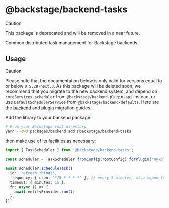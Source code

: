 # @backstage/backend-tasks

> [!CAUTION]
> This package is deprecated and will be removed in a near future.

Common distributed task management for Backstage backends.

## Usage

> [!CAUTION]
> Please note that the documentation below is only valid for versions equal to or below `0.5.28-next.3`.
> As this package will be deleted soon, we recommend that you migrate to the new backend system, and depend on `coreServices.scheduler` from `@backstage/backend-plugin-api` instead, or use `DefaultSchedulerService` from `@backstage/backend-defaults`. Here are the [backend](https://backstage.io/docs/backend-system/building-backends/migrating) and [plugin](https://backstage.io/docs/backend-system/building-plugins-and-modules/migrating) migration guides.

Add the library to your backend package:

```bash
# From your Backstage root directory
yarn --cwd packages/backend add @backstage/backend-tasks
```

then make use of its facilities as necessary:

```typescript
import { TaskScheduler } from '@backstage/backend-tasks';

const scheduler = TaskScheduler.fromConfig(rootConfig).forPlugin('my-plugin');

await scheduler.scheduleTask({
  id: 'refresh_things',
  frequency: { cron: '*/5 * * * *' }, // every 5 minutes, also supports Duration
  timeout: { minutes: 15 },
  fn: async () => {
    await entityProvider.run();
  },
});
```
